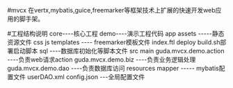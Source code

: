 #mvcx
在vertx,mybatis,guice,freemarker等框架技术上扩展的快速开发web应用的脚手架。

#工程结构说明
core----核心工程
demo----演示工程代码
    app
       assets -----静态资源文件
          css
          js
       templates ---- freemarker模板文件
          index.ftl
    deploy
       build.sh部署启动脚本
       sql ----数据库初始化等脚本文件
    src
       main
          guda.mvcx.demo.action ----负责web请求action
          guda.mvcx.demo.biz ----负责业务逻辑处理
          guda.mvcx.demo.dao ----负责数据库访问
       resources
          mapper  ----- mybatis配置文件
             userDAO.xml
          config.json ---全局配置文件
       
          